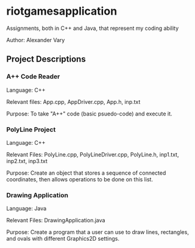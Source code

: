 # riotgamesapplication
Assignments, both in C++ and Java, that represent my coding ability

Author: Alexander Vary

## Project Descriptions

### A++ Code Reader
Language: C++

Relevant files: App.cpp, AppDriver.cpp, App.h, inp.txt

Purpose: To take "A++" code (basic psuedo-code) and execute it.

### PolyLine Project
Language: C++

Relevant Files: PolyLine.cpp, PolyLineDriver.cpp, PolyLine.h, inp1.txt, inp2.txt, inp3.txt

Purpose: Create an object that stores a sequence of connected coordinates, then allows operations to be done on this list.

### Drawing Application
Language: Java

Relevant Files: DrawingApplication.java

Purpose: Create a program that a user can use to draw lines, rectangles, and ovals with different Graphics2D settings.

